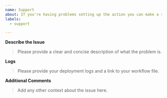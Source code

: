 ```yaml
---
name: Support
about: If you're having problems setting up the action you can make a request for support here.
labels:
  - support

---
```


**Describe the Issue**

> Please provide a clear and concise description of what the problem is.

**Logs**

> Please provide your deployment logs and a link to your workflow file.


**Additional Comments**

> Add any other context about the issue here.
